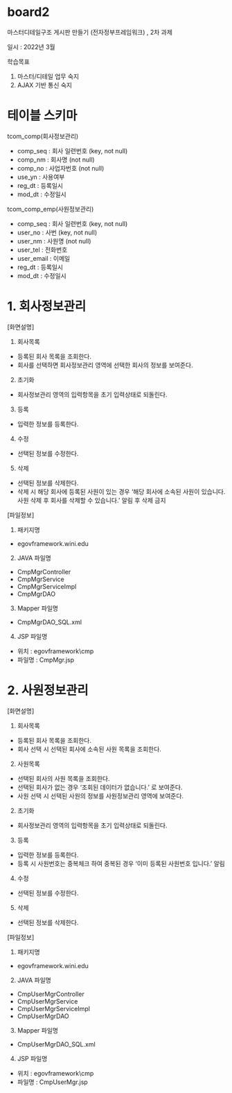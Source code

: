 # board2
마스터디테일구조 게시판 만들기 (전자정부프레임워크) , 2차 과제


일시 : 2022년 3월


학습목표
1. 마스터/디테일 업무 숙지
2. AJAX 기반 통신 숙지

# 테이블 스키마
tcom_comp(회사정보관리)
- comp_seq : 회사 일련번호 (key, not null)
- comp_nm : 회사명 (not null)
- comp_no : 사업자번호 (not null)
- use_yn : 사용여부
- reg_dt : 등록일시
- mod_dt : 수정일시

tcom_comp_emp(사원정보관리)
- comp_seq : 회사 일련번호 (key, not null)
- user_no : 사번 (key, not null)
- user_nm : 사원명 (not null)
- user_tel : 전화번호
- user_email : 이메일
- reg_dt : 등록일시
- mod_dt : 수정일시

# 1. 회사정보관리
[화면설명]
1. 회사목록
  - 등록된 회사 목록을 조회한다.
  - 회사를 선택하면 회사정보관리 영역에 선택한 회사의 정보를 보여준다.
2. 초기화
  - 회사정보관리 영역의 입력항목을 초기 입력상태로 되돌린다.
3. 등록
  - 입력한 정보를 등록한다.
4. 수정
  - 선택된 정보를 수정한다.
5. 삭제
  - 선택된 정보를 삭제한다.
  - 삭제 시 해당 회사에 등록된 사원이 있는 경우 ‘해당 회사에 소속된 사원이 있습니다. 
    사원 삭제 후 회사를 삭제할 수 있습니다.’ 알림 후 삭제 금지
   
[파일정보]
1. 패키지명
  - egovframework.wini.edu
2. JAVA 파일명
  - CmpMgrController
  - CmpMgrService
  - CmpMgrServiceImpl
  - CmpMgrDAO
3. Mapper 파일명
  - CmpMgrDAO_SQL.xml
4. JSP 파일명
  - 위치 : egovframework\cmp
  - 파일명 : CmpMgr.jsp


# 2. 사원정보관리
[화면설명]
1. 회사목록
  - 등록된 회사 목록을 조회한다.
  - 회사 선택 시 선택된 회사에 소속된 사원 목록을 조회한다.
2. 사원목록
  - 선택된 회사의 사원 목록을 조회한다.
  - 선택된 회사가 없는 경우 ‘조회된 데이터가 없습니다.’ 로 보여준다.
  - 사원 선택 시 선택된 사원의 정보를 사원정보관리 영역에 보여준다.
2. 초기화
  - 회사정보관리 영역의 입력항목을 초기 입력상태로 되돌린다.
3. 등록
  - 입력한 정보를 등록한다.
  - 등록 시 사원번호는 중복체크 하여 중복된 경우 ‘이미 등록된 사원번호 입니다.’ 알림
4. 수정
  - 선택된 정보를 수정한다.
5. 삭제
  - 선택된 정보를 삭제한다.
  
[파일정보]
1. 패키지명
  - egovframework.wini.edu
2. JAVA 파일명
  - CmpUserMgrController
  - CmpUserMgrService
  - CmpUserMgrServiceImpl
  - CmpUserMgrDAO
3. Mapper 파일명
  - CmpUserMgrDAO_SQL.xml
4. JSP 파일명
  - 위치 : egovframework\cmp
  - 파일명 : CmpUserMgr.jsp
